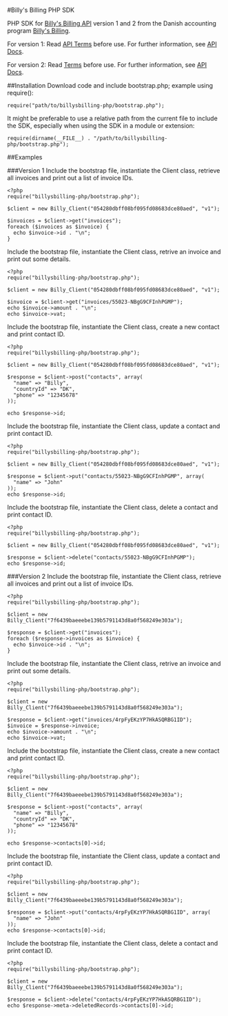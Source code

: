 #Billy's Billing PHP SDK

PHP SDK for [Billy's Billing API](http://dev.billysbilling.dk/) version 1 and 2 from the Danish accounting program [Billy's Billing](http://www.billysbilling.com/).

For version 1:
Read [API Terms](https://dev.billysbilling.dk/api-terms) before use. For further information, see [API Docs](https://dev.billysbilling.dk/api).

For version 2:
Read [Terms](https://billysbilling.com/terms) before use. For further information, see [API Docs](https://billysbilling.com/api).

##Installation
Download code and include bootstrap.php; example using require():
```
require("path/to/billysbilling-php/bootstrap.php");
```
It might be preferable to use a relative path from the current file to include the SDK, especially when using the SDK in a module or extension:
```
require(dirname(__FILE__) . "/path/to/billysbilling-php/bootstrap.php");
```

##Examples

###Version 1
Include the bootstrap file, instantiate the Client class, retrieve all invoices and print out a list of invoice IDs.
```
<?php
require("billysbilling-php/bootstrap.php");

$client = new Billy_Client("054280dbff08bf095fd08683dce80aed", "v1");

$invoices = $client->get("invoices");
foreach ($invoices as $invoice) {
  echo $invoice->id . "\n";
}
```

Include the bootstrap file, instantiate the Client class, retrive an invoice and print out some details.
```
<?php
require("billysbilling-php/bootstrap.php");

$client = new Billy_Client("054280dbff08bf095fd08683dce80aed", "v1");

$invoice = $client->get("invoices/55023-NBgG9CFInhPGMP");
echo $invoice->amount . "\n";
echo $invoice->vat;
```

Include the bootstrap file, instantiate the Client class, create a new contact and print contact ID.
```
<?php
require("billysbilling-php/bootstrap.php");

$client = new Billy_Client("054280dbff08bf095fd08683dce80aed", "v1");

$response = $client->post("contacts", array(
  "name" => "Billy",
  "countryId" => "DK",
  "phone" => "12345678"
));

echo $response->id;
```

Include the bootstrap file, instantiate the Client class, update a contact and print contact ID.
```
<?php
require("billysbilling-php/bootstrap.php");

$client = new Billy_Client("054280dbff08bf095fd08683dce80aed", "v1");

$response = $client->put("contacts/55023-NBgG9CFInhPGMP", array(
  "name" => "John"
));
echo $response->id;
```

Include the bootstrap file, instantiate the Client class, delete a contact and print contact ID.
```
<?php
require("billysbilling-php/bootstrap.php");

$client = new Billy_Client("054280dbff08bf095fd08683dce80aed", "v1");

$response = $client->delete("contacts/55023-NBgG9CFInhPGMP");
echo $response->id;
```

###Version 2
Include the bootstrap file, instantiate the Client class, retrieve all invoices and print out a list of invoice IDs.
```
<?php
require("billysbilling-php/bootstrap.php");

$client = new Billy_Client("7f6439baeeebe139b5791143d8a0f568249e303a");

$response = $client->get("invoices");
foreach ($response->invoices as $invoice) {
  echo $invoice->id . "\n";
}
```

Include the bootstrap file, instantiate the Client class, retrive an invoice and print out some details.
```
<?php
require("billysbilling-php/bootstrap.php");

$client = new Billy_Client("7f6439baeeebe139b5791143d8a0f568249e303a");

$response = $client->get("invoices/4rpFyEKzYP7HkASQRBG1ID");
$invoice = $response->invoice;
echo $invoice->amount . "\n";
echo $invoice->vat;
```

Include the bootstrap file, instantiate the Client class, create a new contact and print contact ID.
```
<?php
require("billysbilling-php/bootstrap.php");

$client = new Billy_Client("7f6439baeeebe139b5791143d8a0f568249e303a");

$response = $client->post("contacts", array(
  "name" => "Billy",
  "countryId" => "DK",
  "phone" => "12345678"
));

echo $response->contacts[0]->id;
```

Include the bootstrap file, instantiate the Client class, update a contact and print contact ID.
```
<?php
require("billysbilling-php/bootstrap.php");

$client = new Billy_Client("7f6439baeeebe139b5791143d8a0f568249e303a");

$response = $client->put("contacts/4rpFyEKzYP7HkASQRBG1ID", array(
  "name" => "John"
));
echo $response->contacts[0]->id;
```

Include the bootstrap file, instantiate the Client class, delete a contact and print contact ID.
```
<?php
require("billysbilling-php/bootstrap.php");

$client = new Billy_Client("7f6439baeeebe139b5791143d8a0f568249e303a");

$response = $client->delete("contacts/4rpFyEKzYP7HkASQRBG1ID");
echo $response->meta->deletedRecords->contacts[0]->id;
```
